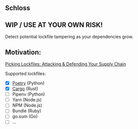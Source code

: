 ## Schloss
## WIP / USE AT YOUR OWN RISK!

Detect potential lockfile tampering as your dependencies grow.

## Motivation:
[Picking Lockfiles: Attacking & Defending Your Supply Chain](https://www.blackhat.com/eu-21/briefings/schedule/index.html#picking-lockfiles--attacking--defending-your-supply-chain-24844)

Supported lockfiles:
- [x] [Poetry](/contrib/poetry) (Python)
- [x] [Cargo](/contrib/cargo)  (Rust)
- [ ] Pipenv (Python)
- [ ] Yarn   (Node.js)
- [ ] NPM    (Node.js)
- [ ] Bundle (Ruby)
- [ ] go.sum (Go)
- [ ] ...
